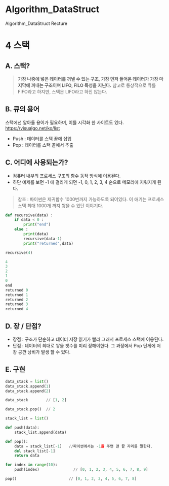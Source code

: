 # Algorithm_DataStruct
Algorithm_DataStruct Recture

4 스택
===========

## A. 스택?

> **가장 나중에 넣은 데이터를 꺼낼 수 있는 구조, 가장 먼저 들어온 데이터가 가장 마지막에 꺼내는 구조이며 LIFO, FILO 특성을 지닌다.**
> 참고로 통상적으로 큐를 FIFO라고 하지만, 스택은 LIFO라고 하진 않는다.

## B. 큐의 용어

스택에선 알아둘 용어가 필요하며, 이를 시각화 한 사이트도 있다. <https://visualgo.net/ko/list>

* Push : 데이터를 스택 끝에 삽입 
* Pop : 데이터를 스택 끝에서 추출

## C. 어디에 사용되는가?
* 컴퓨터 내부의 프로세스 구조의 함수 동작 방식에 이용된다.
* 하단 예제를 보면 -1 에 걸리게 되면 -1, 0, 1, 2, 3, 4 순으로 메모리에 지워지게 된다.
> 참조 : 파이썬은 제귀함수 1000번까지 가능하도록 되어있다. 이 애기는 프로세스 스택 최대 1000개 까지 쌓을 수 있단 이야기다.

  ```python
  def recursive(data) :
      if data < 0 :
          print("end")
      else :
          print(data)
          recursive(data-1)
          print("returned",data)

  recursive(4)
  ```
  
  ```python
  4
  3
  2
  1
  0
  end
  returned 0
  returned 1
  returned 2
  returned 3
  returned 4
  ```
  
## D. 장 / 단점?
* 장점 : 구조가 단순하고 데이터 저장 읽기가 빨라 그래서 프로세스 스택에 이용된다.
* 단점 : 데이터의 최대로 쌓을 갯수를 미리 정해야한다. 그 과정에서 Pop 단게에 저장 공깐 낭비가 발생 할 수 있다.

## E. 구현

  ```python
  data_stack = list()
  data_stack.append(1)
  data_stack.append(2)

  data_stack        // [1, 2]

  data_stack.pop()  // 2
  ```

  ```python
  stack_list = list()

  def push(data):
      stack_list.append(data)

  def pop():
      data = stack_list[-1]   //파이썬에서는 -1을 주면 맨 끝 자리를 말한다.
      del stack_list[-1]
      return data

  for index in range(10):
      push(index)	            // [0, 1, 2, 3, 4, 5, 6, 7, 8, 9]

  pop()	                      // [0, 1, 2, 3, 4, 5, 6, 7, 8]
  ```

